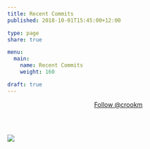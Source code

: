 ```yaml
---
title: Recent Commits
published: 2018-10-01T15:45:00+12:00

type: page
share: true

menu:
  main:
    name: Recent Commits
    weight: 160

draft: true
---
```


<div style="text-align: center;"><a class="github-button" href="https://github.com/crookm" data-size="large" data-show-count="true" aria-label="Follow @crookm on GitHub">Follow @crookm</a></div>
<script async defer src="https://buttons.github.io/buttons.js"></script>

<div id="api__GH_commit_activity">
  <img style="margin-top:60px;" src="/assets/image/meta/loader.svg" />
</div>
